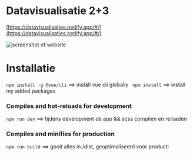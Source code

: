 # Datavisualisatie 2+3
[https://datavisualisaties.netlify.app/#/](https://datavisualisaties.netlify.app/#/)

![screenshot of website]()

# Installatie
` npm install -g @vue/cli ` ==> install vue cli globally
` npm install` ==> install my added packages

### Compiles and hot-reloads for development
` npm run dev ` ==> tijdens development de app && scss compilen en reloaden

### Compiles and minifies for production

`npm run build` ==> gooit alles in /dist, geoptimaliseerd voor producti
